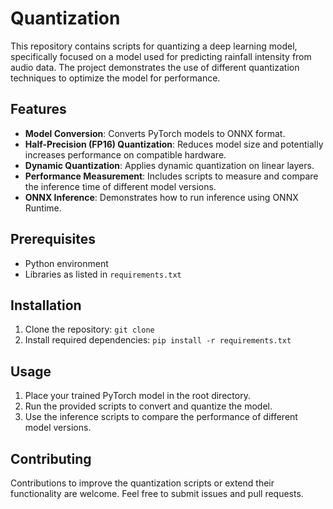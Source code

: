 # Quantization

This repository contains scripts for quantizing a deep learning model, specifically focused on a model used for predicting rainfall intensity from audio data. The project demonstrates the use of different quantization techniques to optimize the model for performance.

## Features

- **Model Conversion**: Converts PyTorch models to ONNX format.
- **Half-Precision (FP16) Quantization**: Reduces model size and potentially increases performance on compatible hardware.
- **Dynamic Quantization**: Applies dynamic quantization on linear layers.
- **Performance Measurement**: Includes scripts to measure and compare the inference time of different model versions.
- **ONNX Inference**: Demonstrates how to run inference using ONNX Runtime.

## Prerequisites

- Python environment
- Libraries as listed in `requirements.txt`

## Installation

1. Clone the repository:
    `git clone `
2. Install required dependencies:
    `pip install -r requirements.txt`

## Usage

1. Place your trained PyTorch model in the root directory.
2. Run the provided scripts to convert and quantize the model.
3. Use the inference scripts to compare the performance of different model versions.

## Contributing

Contributions to improve the quantization scripts or extend their functionality are welcome. Feel free to submit issues and pull requests.

